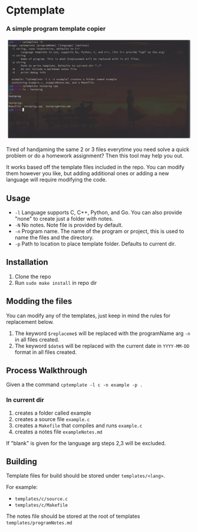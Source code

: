 # Cptemplate
### A simple program template copier

![cptemplate](cptemplate.png)

Tired of handjaming the same 2 or 3 files everytime you need solve a quick problem or do a homework assignment?
Then this tool may help you out.

It works based off the template files included in the repo. You can modify them however you like, but adding
additional ones or adding a new language will require modifying the code.

## Usage
- `-l` Language supports C, C++, Python, and Go. You can also provide "none" to create just a folder with notes.
- `-N` No notes. Note file is provided by default.
- `-n` Program name. The name of the program or project, this is used to name the files and the directory.
- `-p` Path to location to place template folder. Defaults to current dir.

## Installation
1. Clone the repo
2. Run `sudo make install` in repo dir

## Modding the files
You can modify any of the templates, just keep in mind the rules for replacement below.
1. The keyword `$replaceme$` will be replaced with the programName arg `-n` in all files created.
2. The keyword `$date$` will be replaced with the current date in `YYYY-MM-DD` format in all files created.


## Process Walkthrough
Given a the command `cptemplate -l c -n example -p .`
### In current dir
1. creates a folder called example
2. creates a source file `example.c`
3. creates a `Makefile` that compiles and runs `example.c`
4. creates a notes file `exampleNotes.md`

If "blank" is given for the language arg steps 2,3 will be excluded.

## Building
Template files for build should be stored under `templates/<lang>`.

For example:
- `templates/c/source.c`
- `templates/c/Makefile`

The notes file should be stored at the root of templates `templates/programNotes.md`



